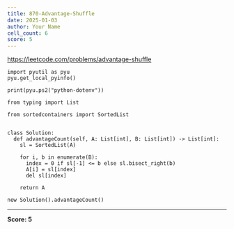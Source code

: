```yaml
---
title: 870-Advantage-Shuffle
date: 2025-01-03
author: Your Name
cell_count: 6
score: 5
---
```


https://leetcode.com/problems/advantage-shuffle


```
import pyutil as pyu
pyu.get_local_pyinfo()
```


```
print(pyu.ps2("python-dotenv"))
```


```
from typing import List
```


```
from sortedcontainers import SortedList


class Solution:
  def advantageCount(self, A: List[int], B: List[int]) -> List[int]:
    sl = SortedList(A)

    for i, b in enumerate(B):
      index = 0 if sl[-1] <= b else sl.bisect_right(b)
      A[i] = sl[index]
      del sl[index]

    return A
```


```
new Solution().advantageCount()
```


---
**Score: 5**